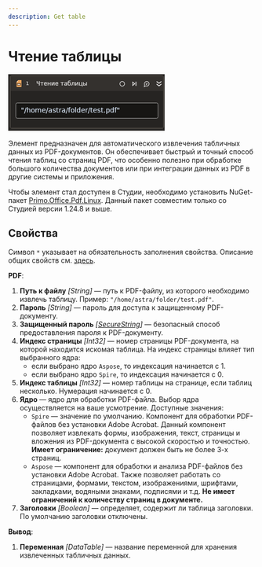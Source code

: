 ```yaml
---
description: Get table
---
```



# Чтение таблицы

![](<../../../../.gitbook/assets1/linux-items-extra/pdf-gettable.png>)

Элемент предназначен для автоматического извлечения табличных данных из PDF-документов. Он обеспечивает быстрый и точный способ чтения таблиц со страниц PDF, что особенно полезно при обработке большого количества документов или при интеграции данных из PDF в другие системы и приложения.

Чтобы элемент стал доступен в Студии, необходимо установить NuGet-пакет [Primo.Office.Pdf.Linux](https://docs.primo-rpa.ru/primo-rpa/g_elements/linuks/el-extra/pdf). Данный пакет совместим только со Студией версии 1.24.8 и выше.


## Свойства
Символ `*` указывает на обязательность заполнения свойства. Описание общих свойств см. [здесь](https://docs.primo-rpa.ru/primo-rpa/primo-studio/process/elements#svoistva-elementa).

**PDF**:

1. **Путь к файлу** *[String]* — путь к PDF-файлу, из которого необходимо извлечь таблицу. Пример: `"/home/astra/folder/test.pdf"`.
1. **Пароль** *[String]* — пароль для доступа к защищенному PDF-документу.
1. **Защищенный пароль** *[[SecureString](https://learn.microsoft.com/ru-ru/dotnet/api/system.security.securestring?view=net-8.0&viewFallbackFrom=netcore-8.0)]* — безопасный способ предоставления пароля к PDF-документу.
1. **Индекс страницы** *[Int32]* — номер страницы PDF-документа, на которой находится искомая таблица. На индекс страницы влияет тип выбранного ядра:
   * если выбрано ядро `Aspose`, то индексация начинается с 1.
   * если выбрано ядро `Spire`, то индексация начинается с 0.
1. **Индекс таблицы** *[Int32]* — номер таблицы на странице, если таблиц несколько. Нумерация начинается с 0.
1. **Ядро** — ядро для обработки PDF-файла. Выбор ядра осуществляется на ваше усмотрение. Доступные значения:
   * `Spire` — значение по умолчанию. Компонент для обработки PDF-файлов без установки Adobe Acrobat. Данный компонент позволяет извлекать формы, изображения, текст, страницы и вложения из PDF-документа с высокой скоростью и точностью. **Имеет ограничение:** документ должен быть не более 3-х страниц.  
   * `Aspose` — компонент для обработки и анализа PDF-файлов без установки Adobe Acrobat. Также позволяет работать со страницами, формами, текстом, изображениями, шрифтами, закладками, водяными знаками, подписями и т.д. **Не имеет ограничений к количеству страниц в документе.**
1. **Заголовки** *[Boolean]* — определяет, содержит ли таблица заголовки. По умолчанию заголовки отключены.


**Вывод**:

1. **Переменная** *[DataTable]* — название переменной для хранения извлеченных табличных данных.
